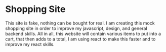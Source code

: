 # Shopping Site
This site is fake, nothing can be bought for real. I am creating this mock shopping site in order to improve my javascript, design, and general backend skills. All in all, this website will contain various items to put into a cart, that then adds to a total, I am using react to make this faster and to improve my react skills.